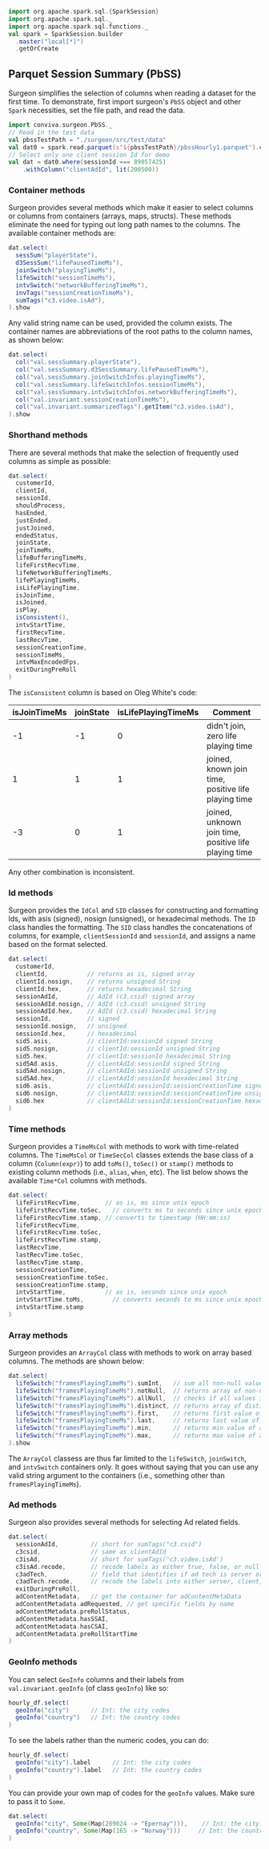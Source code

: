 ```scala mdoc
import org.apache.spark.sql.{SparkSession}
import org.apache.spark.sql._
import org.apache.spark.sql.functions._
val spark = SparkSession.builder
  .master("local[*]")
  .getOrCreate
```

## Parquet Session Summary  (PbSS)

Surgeon simplifies the selection of columns when reading a
dataset for the first time. To demonstrate, first import surgeon's `PbSS`  object and
other `Spark` necessities, set the file path, and read the data. 

```scala mdoc
import conviva.surgeon.PbSS._
// Read in the test data
val pbssTestPath = "./surgeon/src/test/data" 
val dat0 = spark.read.parquet(s"${pbssTestPath}/pbssHourly1.parquet").cache
// Select only one client session Id for demo
val dat = dat0.where(sessionId === 89057425)
    .withColumn("clientAdId", lit(200500))
```

### Container methods

Surgeon provides several methods which make it easier to select columns or
columns from containers (arrays, maps, structs). These methods eliminate the
need for typing out long path names to the columns. The available container
methods are: 

```scala mdoc
dat.select(
  sessSum("playerState"), 
  d3SessSum("lifePausedTimeMs"),
  joinSwitch("playingTimeMs"),
  lifeSwitch("sessionTimeMs"),
  intvSwitch("networkBufferingTimeMs"), 
  invTags("sessionCreationTimeMs"), 
  sumTags("c3.video.isAd"), 
).show
```
Any valid  string name can be used, provided the column exists. The container names are abbreviations of the root paths to the column names, as shown below:

```scala mdoc 
dat.select(
  col("val.sessSummary.playerState"),
  col("val.sessSummary.d3SessSummary.lifePausedTimeMs"),
  col("val.sessSummary.joinSwitchInfos.playingTimeMs"),
  col("val.sessSummary.lifeSwitchInfos.sessionTimeMs"),
  col("val.sessSummary.intvSwitchInfos.networkBufferingTimeMs"),
  col("val.invariant.sessionCreationTimeMs"),
  col("val.invariant.summarizedTags").getItem("c3.video.isAd"),
).show
```

### Shorthand methods

There are several methods that make the selection of frequently used columns as simple as
possible: 

```scala mdoc
dat.select(
  customerId, 
  clientId,
  sessionId,
  shouldProcess,
  hasEnded,
  justEnded,
  justJoined,
  endedStatus,
  joinState, 
  joinTimeMs,
  lifeBufferingTimeMs,
  lifeFirstRecvTime,
  lifeNetworkBufferingTimeMs,
  lifePlayingTimeMs,
  isLifePlayingTime,
  isJoinTime,
  isJoined,
  isPlay,
  isConsistent(),
  intvStartTime,
  firstRecvTime,
  lastRecvTime,
  sessionCreationTime,
  sessionTimeMs,
  intvMaxEncodedFps,
  exitDuringPreRoll
)
```

The `isConsistent` column is based on Oleg White's code: 

|isJoinTimeMs|joinState|isLifePlayingTimeMs| Comment |
|---         |---      |---                |---      |
|-1          |-1       |0                  | didn't join, zero life playing time |
|1           |1        |1                  | joined, known join time, positive life playing time |
|-3          |0        |1                  | joined, unknown join time, positive life playing time |
Any other combination is inconsistent.


### Id methods

Surgeon provides the `IdCol` and `SID` classes for constructing and formatting Ids,
with asis (signed), nosign (unsigned), or hexadecimal methods. The `ID` class
handles the formatting. The `SID` class handles the concatenations of columns, for example,
`clientSessionId` and `sessionId`, and assigns a name based on
the format selected. 

```scala mdoc
dat.select(
  customerId,
  clientId,           // returns as is, signed array
  clientId.nosign,    // returns unsigned String
  clientId.hex,       // returns hexadecimal String
  sessionAdId,        // AdId (c3.csid) signed array
  sessionAdId.nosign, // AdId (c3.csid) unsigned String
  sessionAdId.hex,    // AdId (c3.csid) hexadecimal String
  sessionId,          // signed
  sessionId.nosign,   // unsigned
  sessionId.hex,      // hexadecimal
  sid5.asis,          // clientId:sessionId signed String
  sid5.nosign,        // clientId:sessionId unsigned String
  sid5.hex,           // clientId:sessionId hexadecimal String
  sid5Ad.asis,        // clientAdId:sessionId signed String
  sid5Ad.nosign,      // clientAdId:sessionId unsigned String
  sid5Ad.hex,         // clientAdId:sessionId hexadecimal String
  sid6.asis,          // clientAdId:sessionId:sessionCreationTime signed String
  sid6.nosign,        // clientAdId:sessionId:sessionCreationTime unsigned String
  sid6.hex            // clientAdId:sessionId:sessionCreationTime hexadecimal String
)
```
### Time methods

Surgeon provides a `TimeMsCol` with methods to work with time-related columns.
The `TimeMsCol` or `TimeSecCol` classes extends the base class of a column (`Column(expr)`) to
add `toMs()`, `toSec()` or `stamp()` methods to existing column methods (i.e., 
`alias`, `when`, etc). The list below shows the available `Time*Col` columns with methods.
 
```scala mdoc
dat.select(
  lifeFirstRecvTime,       // as is, ms since unix epoch
  lifeFirstRecvTime.toSec,   // converts ms to seconds since unix epoch
  lifeFirstRecvTime.stamp, // converts to timestamp (HH:mm:ss)
  lifeFirstRecvTime, 
  lifeFirstRecvTime.toSec,  
  lifeFirstRecvTime.stamp,
  lastRecvTime, 
  lastRecvTime.toSec,  
  lastRecvTime.stamp,
  sessionCreationTime,
  sessionCreationTime.toSec,
  sessionCreationTime.stamp,
  intvStartTime,           // as is, seconds since unix epoch
  intvStartTime.toMs,        // converts seconds to ms since unix epoch
  intvStartTime.stamp
)
```

### Array methods
Surgeon provides an `ArrayCol` class with methods to work on array based
columns. The methods are shown below:

```scala
dat.select(
  lifeSwitch("framesPlayingTimeMs").sumInt,   // sum all non-null values in an array, returns Int
  lifeSwitch("framesPlayingTimeMs").notNull,  // returns array of non-null values
  lifeSwitch("framesPlayingTimeMs").allNull,  // checks if all values in array are null, returns boolean
  lifeSwitch("framesPlayingTimeMs").distinct, // returns array of distinct values
  lifeSwitch("framesPlayingTimeMs").first,    // returns first value of array
  lifeSwitch("framesPlayingTimeMs").last,     // returns last value of array
  lifeSwitch("framesPlayingTimeMs").min,      // returns min value of array
  lifeSwitch("framesPlayingTimeMs").max,      // returns max value of array
).show
```

The `ArrayCol` classess are thus far limited to the `lifeSwitch`, `joinSwitch`, and
`intvSwitch` containers only. It goes without saying that you can use any valid
string argument to the containers (i.e., something other than
`framesPlayingTimeMs`).


### Ad methods
Surgeon also provides several methods for selecting Ad related fields.


```scala mdoc
dat.select(
  sessionAdId,         // short for sumTags("c3.csid")
  c3csid,              // same as clientAdId
  c3isAd,              // short for sumTags("c3.video.isAd') 
  c3isAd.recode,       // recode labels as either true, false, or null
  c3adTech,            // field that identifies if ad tech is server or client side
  c3adTech.recode,     // recode the labels into either server, client, or unknown
  exitDuringPreRoll, 
  adContentMetadata,   // get the container for adContentMetaData
  adContentMetadata.adRequested, // get specific fields by name
  adContentMetadata.preRollStatus,
  adContentMetadata.hasSSAI,
  adContentMetadata.hasCSAI, 
  adContentMetadata.preRollStartTime
)
```

### GeoInfo methods

You can select `GeoInfo` columns and their labels from `val.invariant.geoInfo` (of class `geoInfo`) like so:


```scala 
hourly_df.select(
  geoInfo("city")      // Int: the city codes
  geoInfo("country")   // Int: the country codes
)
```
To see the labels rather than the numeric codes, you can do:

```scala 
hourly_df.select(
  geoInfo("city").label      // Int: the city codes
  geoInfo("country").label   // Int: the country codes
)
```

You can provide your own map of codes for the `geoInfo` values. Make sure to
pass it to `Some`. 

```scala mdoc
dat.select(
  geoInfo("city", Some(Map(289024 -> "Epernay"))),    // Int: the city codes
  geoInfo("country", Some(Map(165 -> "Norway")))     // Int: the country codes
)
```

